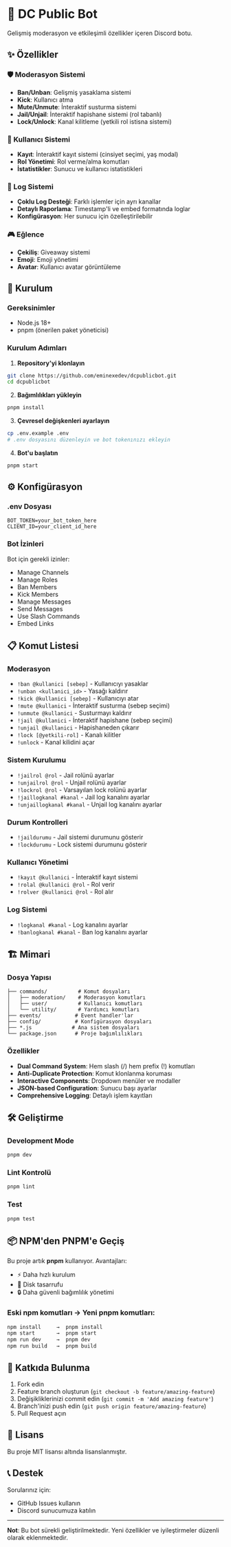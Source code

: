 
# 🤖 DC Public Bot

Gelişmiş moderasyon ve etkileşimli özellikler içeren Discord botu.

## ✨ Özellikler

### 🛡️ Moderasyon Sistemi

- **Ban/Unban**: Gelişmiş yasaklama sistemi
- **Kick**: Kullanıcı atma
- **Mute/Unmute**: İnteraktif susturma sistemi  
- **Jail/Unjail**: İnteraktif hapishane sistemi (rol tabanlı)
- **Lock/Unlock**: Kanal kilitleme (yetkili rol istisna sistemi)

### 👥 Kullanıcı Sistemi

- **Kayıt**: İnteraktif kayıt sistemi (cinsiyet seçimi, yaş modal)
- **Rol Yönetimi**: Rol verme/alma komutları
- **İstatistikler**: Sunucu ve kullanıcı istatistikleri

### 📝 Log Sistemi

- **Çoklu Log Desteği**: Farklı işlemler için ayrı kanallar
- **Detaylı Raporlama**: Timestamp'li ve embed formatında loglar
- **Konfigürasyon**: Her sunucu için özelleştirilebilir

### 🎮 Eğlence

- **Çekiliş**: Giveaway sistemi
- **Emoji**: Emoji yönetimi
- **Avatar**: Kullanıcı avatar görüntüleme

## 🚀 Kurulum

### Gereksinimler

- Node.js 18+ 
- pnpm (önerilen paket yöneticisi)

### Kurulum Adımları

1. **Repository'yi klonlayın**
```bash
git clone https://github.com/eminexedev/dcpublicbot.git
cd dcpublicbot
```

2. **Bağımlılıkları yükleyin**
```bash
pnpm install
```

3. **Çevresel değişkenleri ayarlayın**
```bash
cp .env.example .env
# .env dosyasını düzenleyin ve bot tokenınızı ekleyin
```

4. **Bot'u başlatın**
```bash
pnpm start
```

## ⚙️ Konfigürasyon

### .env Dosyası
```env
BOT_TOKEN=your_bot_token_here
CLIENT_ID=your_client_id_here
```

### Bot İzinleri
Bot için gerekli izinler:
- Manage Channels
- Manage Roles  
- Ban Members
- Kick Members
- Manage Messages
- Send Messages
- Use Slash Commands
- Embed Links

## 📋 Komut Listesi

### Moderasyon

- `!ban @kullanici [sebep]` - Kullanıcıyı yasaklar
- `!unban <kullanici_id>` - Yasağı kaldırır
- `!kick @kullanici [sebep]` - Kullanıcıyı atar
- `!mute @kullanici` - İnteraktif susturma (sebep seçimi)
- `!unmute @kullanici` - Susturmayı kaldırır
- `!jail @kullanici` - İnteraktif hapishane (sebep seçimi)
- `!unjail @kullanici` - Hapishaneden çıkarır
- `!lock [@yetkili-rol]` - Kanalı kilitler
- `!unlock` - Kanal kilidini açar

### Sistem Kurulumu

- `!jailrol @rol` - Jail rolünü ayarlar
- `!unjailrol @rol` - Unjail rolünü ayarlar
- `!lockrol @rol` - Varsayılan lock rolünü ayarlar
- `!jaillogkanal #kanal` - Jail log kanalını ayarlar
- `!unjaillogkanal #kanal` - Unjail log kanalını ayarlar

### Durum Kontrolleri
- `!jaildurumu` - Jail sistemi durumunu gösterir
- `!lockdurumu` - Lock sistemi durumunu gösterir

### Kullanıcı Yönetimi  
- `!kayıt @kullanici` - İnteraktif kayıt sistemi
- `!rolal @kullanici @rol` - Rol verir
- `!rolver @kullanici @rol` - Rol alır

### Log Sistemi
- `!logkanal #kanal` - Log kanalını ayarlar
- `!banlogkanal #kanal` - Ban log kanalını ayarlar

## 🏗️ Mimari

### Dosya Yapısı
```
├── commands/          # Komut dosyaları
│   ├── moderation/    # Moderasyon komutları
│   ├── user/          # Kullanıcı komutları
│   └── utility/       # Yardımcı komutları
├── events/           # Event handler'lar
├── config/           # Konfigürasyon dosyaları
├── *.js             # Ana sistem dosyaları
└── package.json      # Proje bağımlılıkları
```

### Özellikler
- **Dual Command System**: Hem slash (/) hem prefix (!) komutları
- **Anti-Duplicate Protection**: Komut klonlanma koruması
- **Interactive Components**: Dropdown menüler ve modaller
- **JSON-based Configuration**: Sunucu başı ayarlar
- **Comprehensive Logging**: Detaylı işlem kayıtları

## 🛠️ Geliştirme

### Development Mode
```bash
pnpm dev
```

### Lint Kontrolü
```bash
pnpm lint
```

### Test
```bash
pnpm test
```

## 📦 NPM'den PNPM'e Geçiş

Bu proje artık **pnpm** kullanıyor. Avantajları:
- ⚡ Daha hızlı kurulum
- 💾 Disk tasarrufu
- 🔒 Daha güvenli bağımlılık yönetimi

### Eski npm komutları → Yeni pnpm komutları:
```bash
npm install     →  pnpm install
npm start       →  pnpm start  
npm run dev     →  pnpm dev
npm run build   →  pnpm build
```

## 🤝 Katkıda Bulunma

1. Fork edin
2. Feature branch oluşturun (`git checkout -b feature/amazing-feature`)
3. Değişikliklerinizi commit edin (`git commit -m 'Add amazing feature'`)
4. Branch'inizi push edin (`git push origin feature/amazing-feature`)
5. Pull Request açın

## 📄 Lisans

Bu proje MIT lisansı altında lisanslanmıştır.

## 📞 Destek

Sorularınız için:
- GitHub Issues kullanın
- Discord sunucumuza katılın

---

**Not**: Bu bot sürekli geliştirilmektedir. Yeni özellikler ve iyileştirmeler düzenli olarak eklenmektedir.

